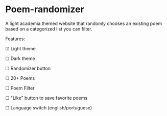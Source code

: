 # Poem-randomizer
A light academia themed website that randomly chooses an existing poem based on a categorized list you can filter.


Features:

☑ Light theme

☐ Dark theme

☐ Randomizer button

☐ 20+ Poems

☐ Poem Filter

☐ "Like" button to save favorite poems

☐ Language switch (english/portuguese)
